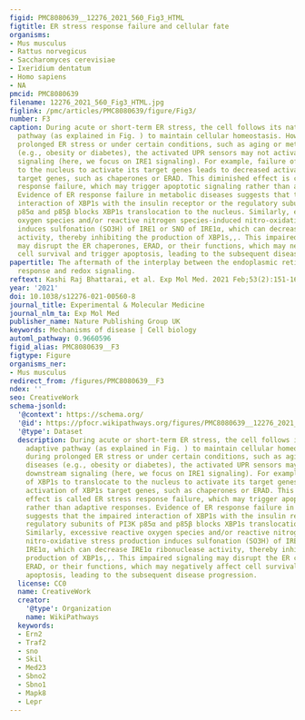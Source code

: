 ```yaml
---
figid: PMC8080639__12276_2021_560_Fig3_HTML
figtitle: ER stress response failure and cellular fate
organisms:
- Mus musculus
- Rattus norvegicus
- Saccharomyces cerevisiae
- Ixeridium dentatum
- Homo sapiens
- NA
pmcid: PMC8080639
filename: 12276_2021_560_Fig3_HTML.jpg
figlink: /pmc/articles/PMC8080639/figure/Fig3/
number: F3
caption: During acute or short-term ER stress, the cell follows its natural adaptive
  pathway (as explained in Fig. ) to maintain cellular homeostasis. However, during
  prolonged ER stress or under certain conditions, such as aging or metabolic diseases
  (e.g., obesity or diabetes), the activated UPR sensors may not activate downstream
  signaling (here, we focus on IRE1 signaling). For example, failure of XBP1s to translocate
  to the nucleus to activate its target genes leads to decreased activation of XBP1s
  target genes, such as chaperones or ERAD. This diminished effect is called ER stress
  response failure, which may trigger apoptotic signaling rather than adaptive responses.
  Evidence of ER response failure in metabolic diseases suggests that the impaired
  interaction of XBP1s with the insulin receptor or the regulatory subunits of PI3K
  p85α and p85β blocks XBP1s translocation to the nucleus. Similarly, excessive reactive
  oxygen species and/or reactive nitrogen species-induced nitro-oxidative stress production
  induces sulfonation (SO3H) of IRE1 or SNO of IRE1α, which can decrease IRE1α ribonuclease
  activity, thereby inhibiting the production of XBP1s,,. This impaired signaling
  may disrupt the ER chaperones, ERAD, or their functions, which may negatively affect
  cell survival and trigger apoptosis, leading to the subsequent disease progression.
papertitle: The aftermath of the interplay between the endoplasmic reticulum stress
  response and redox signaling.
reftext: Kashi Raj Bhattarai, et al. Exp Mol Med. 2021 Feb;53(2):151-167.
year: '2021'
doi: 10.1038/s12276-021-00560-8
journal_title: Experimental & Molecular Medicine
journal_nlm_ta: Exp Mol Med
publisher_name: Nature Publishing Group UK
keywords: Mechanisms of disease | Cell biology
automl_pathway: 0.9660596
figid_alias: PMC8080639__F3
figtype: Figure
organisms_ner:
- Mus musculus
redirect_from: /figures/PMC8080639__F3
ndex: ''
seo: CreativeWork
schema-jsonld:
  '@context': https://schema.org/
  '@id': https://pfocr.wikipathways.org/figures/PMC8080639__12276_2021_560_Fig3_HTML.html
  '@type': Dataset
  description: During acute or short-term ER stress, the cell follows its natural
    adaptive pathway (as explained in Fig. ) to maintain cellular homeostasis. However,
    during prolonged ER stress or under certain conditions, such as aging or metabolic
    diseases (e.g., obesity or diabetes), the activated UPR sensors may not activate
    downstream signaling (here, we focus on IRE1 signaling). For example, failure
    of XBP1s to translocate to the nucleus to activate its target genes leads to decreased
    activation of XBP1s target genes, such as chaperones or ERAD. This diminished
    effect is called ER stress response failure, which may trigger apoptotic signaling
    rather than adaptive responses. Evidence of ER response failure in metabolic diseases
    suggests that the impaired interaction of XBP1s with the insulin receptor or the
    regulatory subunits of PI3K p85α and p85β blocks XBP1s translocation to the nucleus.
    Similarly, excessive reactive oxygen species and/or reactive nitrogen species-induced
    nitro-oxidative stress production induces sulfonation (SO3H) of IRE1 or SNO of
    IRE1α, which can decrease IRE1α ribonuclease activity, thereby inhibiting the
    production of XBP1s,,. This impaired signaling may disrupt the ER chaperones,
    ERAD, or their functions, which may negatively affect cell survival and trigger
    apoptosis, leading to the subsequent disease progression.
  license: CC0
  name: CreativeWork
  creator:
    '@type': Organization
    name: WikiPathways
  keywords:
  - Ern2
  - Traf2
  - sno
  - Skil
  - Med23
  - Sbno2
  - Sbno1
  - Mapk8
  - Lepr
---
```

